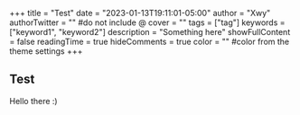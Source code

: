 +++
title = "Test"
date = "2023-01-13T19:11:01-05:00"
author = "Xwy"
authorTwitter = "" #do not include @
cover = ""
tags = ["tag"]
keywords = ["keyword1", "keyword2"]
description = "Something here"
showFullContent = false
readingTime = true
hideComments = true
color = "" #color from the theme settings
+++

## Test

Hello there :)
